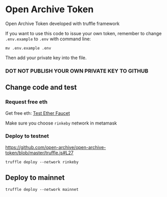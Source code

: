 # Open Archive Token
Open Archive Token developed with truffle framework

If you want to use this code to issue your own token, remember to change `.env.example` to `.env` with command line:

```shell
mv .env.example .env
```

Then add your private key into the file. 

### DOT NOT PUBLISH YOUR OWN PRIVATE KEY TO GITHUB

## Change code and test

### Request free eth
Get free eth: 
[Test Ether Faucet](https://faucet.metamask.io/)

Make sure you choose `rinkeby` network in metamask

### Deploy to testnet
https://github.com/open-archive/open-archive-token/blob/master/truffle.js#L27
```shell
truffle deploy --network rinkeby
```
## Deploy to mainnet
```shell
truffle deploy --network mainnet
```
